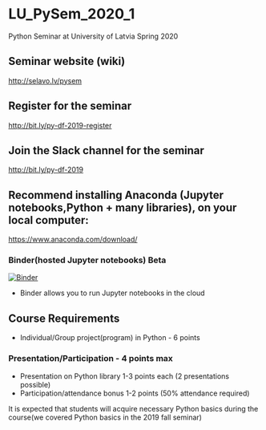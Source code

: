 # LU_PySem_2020_1
Python Seminar at University of Latvia Spring 2020

## Seminar website (wiki)
http://selavo.lv/pysem

## Register for the seminar
http://bit.ly/py-df-2019-register

## Join the Slack channel for the seminar
http://bit.ly/py-df-2019

## Recommend installing Anaconda (Jupyter notebooks,Python + many libraries), on your local computer:

https://www.anaconda.com/download/


### Binder(hosted Jupyter notebooks) Beta
[![Binder](https://mybinder.org/badge.svg)](https://mybinder.org/v2/gh/ValRCS/LU_PySem_2020_1/master)
* Binder allows you to run Jupyter notebooks in the cloud


## Course Requirements

* Individual/Group project(program) in Python - 6 points
### Presentation/Participation - 4 points max
* Presentation on Python library 1-3 points each (2 presentations possible)
* Participation/attendance bonus 1-2 points (50% attendance required)


It is expected that students will acquire necessary Python basics during the course(we covered Python basics in the 2019 fall seminar)
